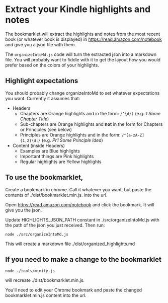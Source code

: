 # Extract your Kindle highlights and notes

The bookmarklet will extract the highlights and notes from the most recent book (or whatever book is displayed) in
https://read.amazon.com/notebook and give you a json file with them.

The `organizeIntoMd.js` code will turn the extracted json into a markdown file. You will probably want to fiddle with it to get the layout how you would prefer based on the colors of your highlights.

## Highlight expectations

You should probably change organizeIntoMd to set whatever expectations you want. Currently it assumes that:

-   Headers
    -   Chapters are Orange highlights and in the form: `/^\d/)` (e.g. _1 Some Chapter Title_)
    -   Sub-chapters are Orange highlights and **not** in the form for Chapters or Principles (see below)
    -   Principles are Orange highlights and in the form: `/^[a-zA-Z]{1,2}\d:/` (e.g. _Pr1 Some Principle Idea_)
-   Content (inside Headers)
    -   Examples are Blue highlights
    -   Important things are Pink highlights
    -   Regular highlights are Yellow highlights

## To use the bookmarklet,

Create a bookmark in chrome. Call it whatever you want, but paste the contents of ./dist/bookmarklet.min.js. into the url.

Open https://read.amazon.com/notebook and click the bookmark. It will give you the json.

Update HIGHLIGHTS_JSON_PATH constant in ./src/organizeIntoMd.js with the path of the json you just received. Then run:

```
node ./src/organizeIntoMd.js
```

This will create a markdown file ./dist/organized_highlights.md

## If you need to make a change to the bookmarklet

```
node ./tools/minify.js
```

will recreate ./dist/bookmarklet.min.js.

You'll need to edit your Chrome bookmark and paste the changed bookmarklet.min.js content into the url.

